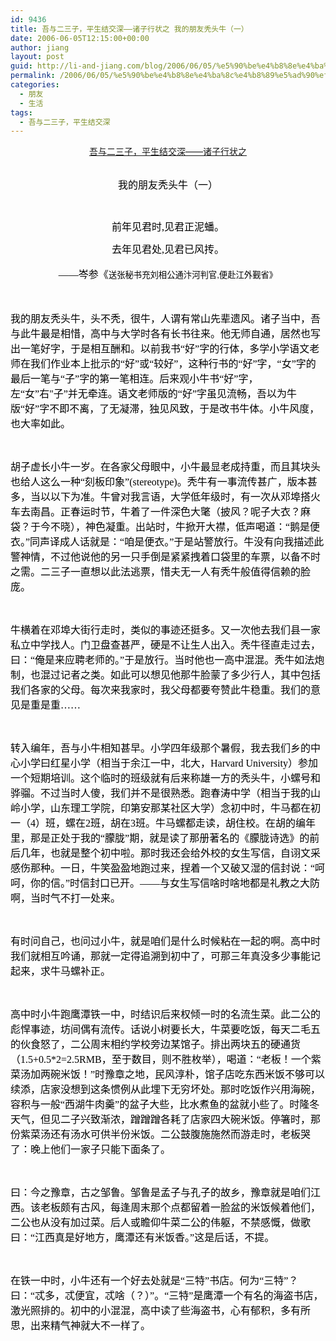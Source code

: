 ```yaml
---
id: 9436
title: 吾与二三子，平生结交深——诸子行状之 我的朋友秃头牛（一）
date: 2006-06-05T12:15:00+00:00
author: jiang
layout: post
guid: http://li-and-jiang.com/blog/2006/06/05/%e5%90%be%e4%b8%8e%e4%ba%8c%e4%b8%89%e5%ad%90%ef%bc%8c%e5%b9%b3%e7%94%9f%e7%bb%93%e4%ba%a4%e6%b7%b1%e2%80%94%e2%80%94%e8%af%b8%e5%ad%90%e8%a1%8c%e7%8a%b6%e4%b9%8b-%e6%88%91%e7%9a%84%e6%9c%8b%e5%8f%8b/
permalink: /2006/06/05/%e5%90%be%e4%b8%8e%e4%ba%8c%e4%b8%89%e5%ad%90%ef%bc%8c%e5%b9%b3%e7%94%9f%e7%bb%93%e4%ba%a4%e6%b7%b1%e2%80%94%e2%80%94%e8%af%b8%e5%ad%90%e8%a1%8c%e7%8a%b6%e4%b9%8b-%e6%88%91%e7%9a%84%e6%9c%8b%e5%8f%8b/
categories:
  - 朋友
  - 生活
tags:
  - 吾与二三子，平生结交深
---
```

<div align="center">
  <span><a href="http://spaces.msn.com/panshanghu/PersonalSpace.aspx?_c11_BlogPart_handle=cns!48FF0CB3CA580A89!165&_c11_BlogPart_blogpart=blogentry&_c=BlogPart&_c02_owner=1">吾与二三子，平生结交深——诸子行状之 </a></span>
</div>

<div align="center">
  <span> </span>
</div>

<p align="center">
  <span style="font-family:宋体"><font color="#000000" size="3">我的朋友秃头牛（一）</font></span>
</p>

<p align="center">
  <span style="font-family:宋体"><font color="#000000" size="3"></font></span> <span style="font-family:宋体"><br /> </span>
</p>

<p align="center">
  <span style="color:black;line-height:150%;font-family:宋体"><font size="3">前年见君时<span lang="EN-US"><font face="宋体">,</font></span>见君正泥蟠。<span lang="EN-US"></span></font></span>
</p>

<p align="center">
  <font size="3"><span style="color:black;line-height:150%;font-family:宋体">去年见君处<span lang="EN-US"><font face="宋体">,</font></span>见君已风抟。</span><span lang="EN-US" style="color:black;line-height:150%;font-family:宋体"></span></font>
</p>

<p align="center">
  <font color="#000000"><span style="font-family:宋体"><font size="3">——岑参《</font></span><span style="font-size:10pt;line-height:150%;font-family:宋体">送张秘书充刘相公通汴河判官</span><span lang="EN-US" style="font-size:10pt;line-height:150%;font-family:Arial">,</span><span style="font-size:10pt;line-height:150%;font-family:宋体">便赴江外觐省》</span></font>
</p>

<span lang="EN-US"><font face="Times New Roman" color="#000000" size="3"> </font></span> 

<span style="font-family:宋体"><font color="#000000" size="3">我的朋友秃头牛，头不秃，很牛，人谓有常山先辈遗风。诸子当中，吾与此牛最是相惜，高中与大学时各有长书往来。他无师自通，居然也写出一笔好字，于是相互酬和。以前我书“好”字的行体，多学小学语文老师在我们作业本上批示的“好”或“较好”，这种行书的“好”字，“女”字的最后一笔与“子”字的第一笔相连。后来观小牛书“好”字，左“女”右"子”并无牵连。语文老师版的“好”字虽见流畅，吾以为牛版“好”字不即不离，了无凝滞，独见风致，于是改书牛体。小牛风度，也大率如此。</font></span> 

<font size="3"><font color="#000000"><span style="font-family:宋体"></span></font></font>  

<font size="3"><font color="#000000"><span style="font-family:宋体">胡子虚长小牛一岁。在各家父母眼中，小牛最显老成持重，而且其块头也给人这么一种“刻板印象”</span><span lang="EN-US"><font face="Times New Roman">(stereotype)</font></span><span style="font-family:宋体">。秃牛有一事流传甚广，版本甚多，当以以下为准。牛曾对我言语，大学低年级时，有一次从邓埠搭火车去南昌。正春运时节，牛着了一件深色大氅（披风？呢子大衣？麻袋？于今不晓），神色凝重。出站时，牛掀开大襟，低声喝道：“鹅是便衣。”同声译成人话就是：“咱是便衣。”于是站警放行。牛没有向我描述此警神情，不过他说他的另一只手倒是紧紧拽着口袋里的车票，以备不时之需。二三子一直想以此法逃票，惜夫无一人有秃牛般值得信赖的脸庞。</span></font></font> 

<font size="3"><font color="#000000"><span style="font-family:宋体"></span></font></font>  

<font size="3"><font color="#000000"><span style="font-family:宋体">牛横着在邓埠大街行走时，类似的事迹还挺多。又一次他去我们县一家私立中学找人。门卫盘查甚严，硬是不让生人出入。秃牛径直走过去，曰：“俺是来应聘老师的。”于是放行。当时他也一高中混混。秃牛如法炮制，也混过记者之类。如此可以想见他那牛脸蒙了多少行人，其中包括我们各家的父母。每次来我家时，我父母都要夸赞此牛稳重。我们的意见是重是重</span><span lang="EN-US"><font face="Times New Roman">……</font></span></font></font> 

<font size="3"><font color="#000000"><span style="font-family:宋体"></span></font></font>  

<font size="3"><font color="#000000"><span style="font-family:宋体">转入编年，吾与小牛相知甚早。小学四年级那个暑假，我去我们乡的中心小学曰红星小学（相当于余江一中，北大，</span><span lang="EN-US"><font face="Times New Roman">Harvard University</font></span><span style="font-family:宋体">）参加一个短期培训。这个临时的班级就有后来称雄一方的秃头牛，小螺号和骅骝。不过当时人傻，我们并不是很熟悉。跑春涛中学（相当于我的山岭小学，山东理工学院，印第安那某社区大学）念初中时，牛马都在初一（</span><span lang="EN-US"><font face="Times New Roman">4</font></span><span style="font-family:宋体">）班，螺在</span><span lang="EN-US"><font face="Times New Roman">2</font></span><span style="font-family:宋体">班，胡在</span><span lang="EN-US"><font face="Times New Roman">3</font></span><span style="font-family:宋体">班。牛马螺都走读，胡住校。在胡的编年里，那是正处于我的“朦胧”期，就是读了那册著名的《朦胧诗选》的前后几年，也就是整个初中啦。那时我还会给外校的女生写信，自诩文采感伤那种。一日，牛笑盈盈地跑过来，捏着一个又破又湿的信封说：“呵呵，你的信。”时信封口已开。——与女生写信啥时啥地都是礼教之大防啊，当时气不打一处来。</span></font></font> 

<span style="font-family:宋体"><font color="#000000" size="3"></font></span>  

<span style="font-family:宋体"><font color="#000000" size="3">有时问自己，也问过小牛，就是咱们是什么时候粘在一起的啊。高中时我们就相互吟诵，那就一定得追溯到初中了，可那三年真没多少事能记起来，求牛马螺补正。</font></span> 

<font size="3"><font color="#000000"><span style="font-family:宋体"></span></font></font>  

<font size="3"><font color="#000000"><span style="font-family:宋体">高中时小牛跑鹰潭铁一中，时结识后来权倾一时的名流生菜。此二公的彪悍事迹，坊间偶有流传。话说小树要长大，牛菜要吃饭，每天二毛五的伙食怒了，二公周末相约学校旁边某馆子。排出两块五的硬通货（</span><span lang="EN-US"><font face="Times New Roman">1.5+0.5*2=2.5RMB</font></span><span style="font-family:宋体">，至于数目，则不胜枚举），喝道：“老板！一个紫菜汤加两碗米饭！”时豫章之地，民风淳朴，馆子店吃东西米饭不够可以续添，店家没想到这条惯例从此埋下无穷坏处。那时吃饭作兴用海碗，容积与一般“西湖牛肉羹”的盆子大些，比水煮鱼的盆就小些了。时隆冬天气，但见二子兴致渐浓，蹭蹭蹭各耗了店家四大碗米饭。停箸时，那份紫菜汤还有汤水可供半份米饭。二公鼓腹施施然而游走时，老板哭了：晚上他们一家子只能下面条了。</span></font></font> 

<span style="font-family:宋体"><font color="#000000" size="3"></font></span>  

<span style="font-family:宋体"><font color="#000000" size="3">曰：今之豫章，古之邹鲁。邹鲁是孟子与孔子的故乡，豫章就是咱们江西。该老板颇有古风，每逢周末那个点都留着一脸盆的米饭候着他们，二公也从没有加过菜。后人或瞻仰牛菜二公的伟躯，不禁感慨，做歌曰：“江西真是好地方，鹰潭还有米饭香。”这是后话，不提。</font></span> 

<span style="font-family:宋体"><font color="#000000" size="3"></font></span>  

<span style="font-family:宋体"><font color="#000000" size="3">在铁一中时，小牛还有一个好去处就是“三特”书店。何为“三特”？曰：“忒多，忒便宜，忒啥（？）”。“三特”是鹰潭一个有名的海盗书店，激光照排的。初中的小混混，高中读了些海盗书，心有郁积，多有所思，出来精气神就大不一样了。</font></span> </p>
